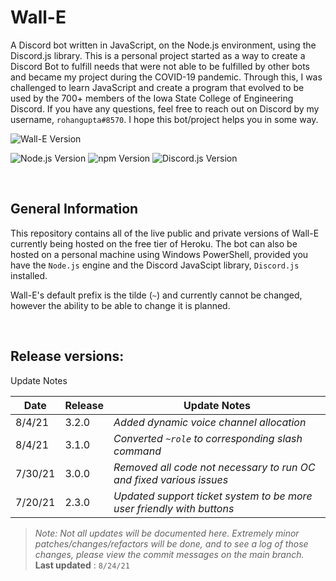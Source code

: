 # Wall-E
A Discord bot written in JavaScript, on the Node.js environment, using the Discord.js library. This is a personal project started as a way to create a Discord Bot to fulfill needs that were not able to be fulfilled by other bots and became my project during the COVID-19 pandemic. Through this, I was challenged to learn JavaScript and create a program that evolved to be used by the 700+ members of the Iowa State College of Engineering Discord. If you have any questions, feel free to reach out on Discord by my username, `rohangupta#8570`. I hope this bot/project helps you in some way.


![Wall-E Version](https://img.shields.io/badge/Version-v._3.2.3-lightgreen)

![Node.js Version](https://img.shields.io/badge/Node.js-v._16.4.2-lightblue) ![npm Version](https://img.shields.io/badge/npm-v._6.14.6-lightblue) ![Discord.js Version](https://img.shields.io/badge/Discord.js-v._13.1.0-lightblue)

<br/>

## General Information
This repository contains all of the live public and private versions of Wall-E currently being hosted on the free tier of Heroku. The bot can also be hosted on a personal machine using Windows PowerShell, provided you have the `Node.js` engine and the Discord JavaScipt library, `Discord.js` installed.

Wall-E's default prefix is the tilde (`~`) and currently cannot be changed, however the ability to be able to change it is planned.

<br/>

## Release versions:
Update Notes

| Date | Release | Update Notes |
| - | - | - |
| 8/4/21 | 3.2.0 | *Added dynamic voice channel allocation* |
| 8/4/21 | 3.1.0 | *Converted `~role` to corresponding slash command* |
| 7/30/21 | 3.0.0 | *Removed all code not necessary to run OC and fixed various issues* |
| 7/20/21 | 2.3.0 | *Updated support ticket system to be more user friendly with buttons* |


>*Note: Not all updates will be documented here. Extremely minor patches/changes/refactors will be done, and to see a log of those changes, please view the commit messages on the main branch.*\
> **Last updated** : `8/24/21`